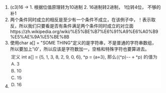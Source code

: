 #
1. (c3)16 -> 1. 根据位值原理转为10进制 2. 16进制转2进制， 1位转4位， 不够的补1
2. 两个条件同时成立的相反是至少有一个条件不成立，在该例子中，！表示取反，所以我们只要看是否有条件满足两个条件同时成立的对立面https://zh.wikipedia.org/wiki/%E5%BE%B7%E6%91%A9%E6%A0%B9%E5%AE%9A%E5%BE%8B
3. 使用char a[] = "SOME THING"定义的是字符串，不是普通的字符串数组， 所以要加上'\0'，所以应该是字符数加一，空格和特殊字符也要算进去。
4. ![alt text](image.png) 
